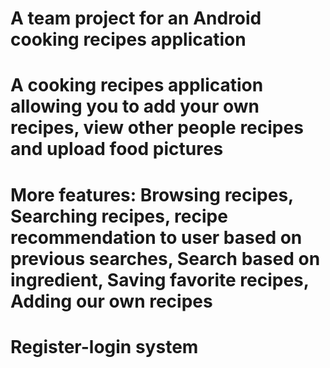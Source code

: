 # A team project for an Android cooking recipes application
# A cooking recipes application allowing you to add your own recipes, view other people recipes and upload food pictures
# More features: Browsing recipes, Searching recipes, recipe recommendation to user based on previous searches, Search based on ingredient, Saving favorite recipes, Adding our own recipes
# Register-login system
